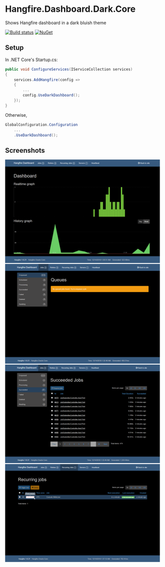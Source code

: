 # Hangfire.Dashboard.Dark.Core
Shows Hangfire dashboard in a dark bluish theme

[![Build status](https://ci.appveyor.com/api/projects/status/m843wbqjis6qwan6?svg=true)](https://ci.appveyor.com/project/AhmetKoylu/hangfire-dashboard-dark-core)
[![NuGet](https://img.shields.io/nuget/v/Hangfire.Dashboard.Dark.Core.svg)](https://www.nuget.org/packages/Hangfire.Dashboard.Dark.Core/)

## Setup
In .NET Core's Startup.cs:
```c#
public void ConfigureServices(IServiceCollection services)
{
    services.AddHangfire(config =>
    {
        ...
        config.UseDarkDashboard();
    });
}
```
Otherwise,
```c#
GlobalConfiguration.Configuration
    ...
    .UseDarkDashboard();
```

## Screenshots

![dashboard](https://raw.githubusercontent.com/akoylu/Hangfire.Dashboard.Dark.Core/master/Screenshots/Screenshot1.png)
![dashboard](https://raw.githubusercontent.com/akoylu/Hangfire.Dashboard.Dark.Core/master/Screenshots/Screenshot2.png)
![dashboard](https://raw.githubusercontent.com/akoylu/Hangfire.Dashboard.Dark.Core/master/Screenshots/Screenshot3.png)
![dashboard](https://raw.githubusercontent.com/akoylu/Hangfire.Dashboard.Dark.Core/master/Screenshots/Screenshot4.png)

